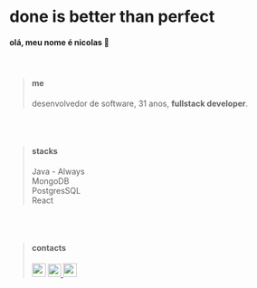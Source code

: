 # done is better than perfect

#### olá, meu nome é nicolas 🫠

<br>

> #### me
> desenvolvedor de software, 31 anos, **fullstack developer**.

<br>
<br>

> #### stacks
> Java - Always\
> MongoDB\
> PostgresSQL\
> React

<br>
<br>

> #### contacts
> <div><a href="https://www.linkedin.com/in/nicolasmsneves/" target="_blank"><img src="https://github-production-user-asset-6210df.s3.amazonaws.com/114631230/270505202-b504b447-1de8-4a48-83cd-42b7d433d619.png" width= "24px" height= "24px"/></a>
> <a href="https://www.instagram.com/niccneves/?next=%2F" target="_blank"><img src="https://user-images.githubusercontent.com/114631230/270511305-22a45a22-56ab-42a6-8db4-e5e301f6e455.png" width= "23px" height= "23px"/>
> <a href="mailto:off.neves@gmail.com" target="_blank"><img src="https://user-images.githubusercontent.com/114631230/270511766-296e37ec-b67c-4ed0-a0c6-1d9fa4c0ca81.png" width= "24px" height= "24px"/></a></div>
